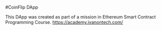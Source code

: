 #CoinFlip DApp

This DApp was created as part of a mission in Ethereum Smart Contract Programming Course. https://academy.ivanontech.com/


